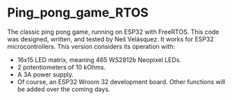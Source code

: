 # Ping_pong_game_RTOS
The classic ping pong game, running on ESP32 with FreeRTOS.
This code was designed, written, and tested by Neil Velásquez.
It works for ESP32 microcontrollers.
This version considers its operation with:
- 16x15 LED matrix, meaning 465 WS2812b Neopixel LEDs.
- 2 potentiometers of 10 kOhms.
- A 3A power supply.
- Of course, an ESP32 Wroom 32 development board.
Other functions will be added over the coming days.
